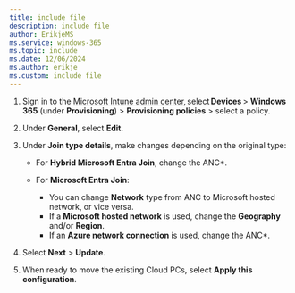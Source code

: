 ```yaml
---
title: include file
description: include file
author: ErikjeMS  
ms.service: windows-365
ms.topic: include
ms.date: 12/06/2024
ms.author: erikje
ms.custom: include file
---
```


1. Sign in to the [Microsoft Intune admin center](https://go.microsoft.com/fwlink/?linkid=2109431), select **Devices** > **Windows 365** (under **Provisioning**) > **Provisioning policies** > select a policy.
2. Under **General**, select **Edit**.
3. Under **Join type details**, make changes depending on the original type:
  
    - For **Hybrid Microsoft Entra Join**, change the ANC\*.
    - For **Microsoft Entra Join**:

      - You can change **Network** type from ANC to Microsoft hosted network, or vice versa.
      - If a **Microsoft hosted network** is used, change the **Geography** and/or **Region**.
      - If an **Azure network connection** is used, change the ANC\*.

4. Select **Next** > **Update**.
5. When ready to move the existing Cloud PCs, select **Apply this configuration**.
